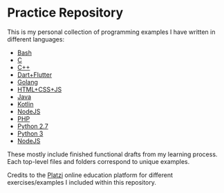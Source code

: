 # Practice Repository

This is my personal collection of programming examples I have written in different languages:

* [Bash](/Bash)
* [C](/C)
* [C++](/C++)
* [Dart+Flutter](/Dart+Flutter)
* [Golang](/Golang)
* [HTML+CSS+JS](/Web)
* [Java](/Java)
* [Kotlin](/Kotlin)
* [NodeJS](/NodeJS)
* [PHP](PHP)
* [Python 2.7](/Python2.7)
* [Python 3](/Python3)
* [NodeJS](/nodeJS)

These mostly include finished functional drafts from my learning process. Each top-level files and folders correspond to unique examples.

Credits to the [Platzi](https://platzi.com/) online education platform for different exercises/examples I included within this repository.
